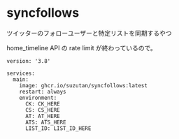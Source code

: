 # syncfollows

ツイッターのフォローユーザーと特定リストを同期するやつ

home_timeline API の rate limit が終わっているので。

```docker-compose
version: '3.8'

services:
  main:
    image: ghcr.io/suzutan/syncfollows:latest
    restart: always
    environment:
      CK: CK_HERE
      CS: CS_HERE
      AT: AT_HERE
      ATS: ATS_HERE
      LIST_ID: LIST_ID_HERE
```
